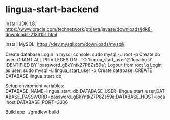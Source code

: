 # lingua-start-backend

Install JDK 1.8:
https://www.oracle.com/technetwork/pt/java/javase/downloads/jdk8-downloads-2133151.html

Install MySQL:
https://dev.mysql.com/downloads/mysql/

Create database 
Login in mysql console:
	sudo mysql -u root -p
Create db user:
	GRANT ALL PRIVILEGES ON *.* TO 'lingua_start_user'@'localhost' IDENTIFIED BY 'password_gBkYntkZ7P8Zs59a';
Logout from root
	\q
Login as user:
	sudo mysql -u lingua_start_user -p
Create database:
	CREATE DATABASE lingua_start_db;

Setup enviroment variables:
	DATABASE_NAME=lingua_start_db;DATABASE_USER=lingua_start_user;DATABASE_PASSWORD=password_gBkYntkZ7P8Zs59a;DATABASE_HOST=localhost;DATABASE_PORT=3306

Build app
	 ./gradlew build 
